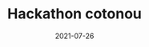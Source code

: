 ---
title: Hackathon cotonou
tag: Big Data
categories: Evènements
type: blog
coverImage: /img/articles/images.webp
metaDescription: "Scrum est un framework ou cadre de développement de produits logiciels complexes. Il est défini par ses créateurs comme un « cadre de travail holistique itératif qui se concentre sur les buts communs en livrant de manière productive et créative des produits de la plus grande valeur possible."
date: 2021-07-26
heure: 08h 30
localisation: ""
---